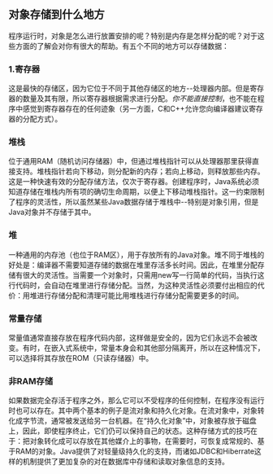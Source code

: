 ## 对象存储到什么地方

程序运行时，对象是怎么进行放置安排的呢？特别是内存是怎样分配的呢？对于这些方面的了解会对你有很大的帮助。有五个不同的地方可以存储数据：

### 1.寄存器

这是最快的存储区，因为它位于不同于其他存储区的地方--处理器内部。但是寄存器的数量及其有限，所以寄存器根据需求进行分配。*你不能直接控制*，也不能在程序中感觉到寄存器存在的任何迹象（另一方面，C和C++允许您向编译器建议寄存器的分配方式）。

### 堆栈

位于通用RAM（随机访问存储器）中，但通过堆栈指针可以从处理器那里获得直接支持。堆栈指针若向下移动，则分配新的内存；若向上移动，则释放那些内存。这是一种快速有效的分配存储方法，仅次于寄存器。创建程序时，Java系统必须知道存储在堆栈内所有项的确切生命周期，以便上下移动堆栈指针。这一约束限制了程序的灵活性，所以虽然某些Java数据存储于堆栈中--特别是对象引用，但是Java对象并不存储于其中。

### 堆

一种通用的内存池（也位于RAM区），用于存放所有的Java对象。堆不同于堆栈的好处是：编译器不需要知道存储的数据在堆里存活多长时间。因此，在堆里分配存储有很大的灵活性。当需要一个对象时，只需用new写一行简单的代码，当执行这行代码时，会自动在堆里进行存储分配。当然，为这种灵活性必须要付出相应的代价：用堆进行存储分配和清理可能比用堆栈进行存储分配需要更多的时间。

### 常量存储

常量值通常直接存放在程序代码内部，这样做是安全的，因为它们永远不会被改变。有时，在嵌入式系统中，常量本身会和其他部分隔离开，所以在这种情况下，可以选择将其存放在ROM（只读存储器）中。

### 非RAM存储

如果数据完全存活于程序之外，那么它可以不受程序的任何控制，在程序没有运行时也可以存在。其中两个基本的例子是流对象和持久化对象。在流对象中，对象转化成字节流，通常被发送给另一台机器。在“持久化对象”中，对象被存放于磁盘上，因此，即使程序终止，它们仍可以保持自己的状态。这种存储方式的技巧在于：把对象转化成可以存放在其他媒介上的事物，在需要时，可恢复成常规的、基于RAM的对象。Java提供了对轻量级持久化的支持，而诸如JDBC和Hiberrate这样的机制提供了更加复杂的对在数据库中存储和读取对象信息的支持。
